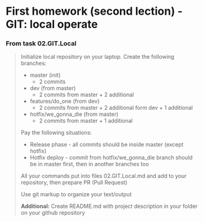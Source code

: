 # First homework (second lection) - GIT: local operate

### From task 02.GIT.Local

>Initialize local repository on your laptop. Create the following branches:
>
> - master (init)
> 	- 2 commits
> - dev (from master)
> 	- 2 commits from master + 2 additional
> - features/do_one (from dev)
> 	- 2 commits from master + 2 additional form dev + 1 additional
> - hotfix/we_gonna_die (from master)
> 	- 2 commits from master + 1 additional
>
>Pay the following situations:
>
> - Release phase - all commits should be inside master (except hotfix)
> - Hotfix deploy - commit from hotfix/we_gonna_die branch should be in master first, then in another branches too
>
>All your commands put into files 02.GIT.Local.md and add to your repository, then prepare PR (Pull Request)
>
>Use git markup to organize your text/output
>
>**Additional:** Create README.md with project description in your folder on your github repository